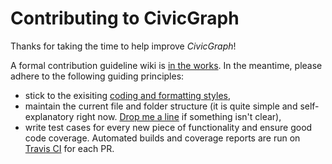 # Contributing to CivicGraph

Thanks for taking the time to help improve _CivicGraph_!

A formal contribution guideline wiki is [in the works](https://github.com/adityamukho/civicgraph/wiki/Contributing). In the meantime, please adhere to the following guiding principles:

- stick to the exisiting [coding and formatting styles](https://standardjs.com/),
- maintain the current file and folder structure (it is quite simple and self-explanatory right now. [Drop me a line](https://gitter.im/CivicGraph/community) if something isn't clear),
- write test cases for every new piece of functionality and ensure good code coverage. Automated builds and coverage reports are run on [Travis CI](https://travis-ci.org/adityamukho/civicgraph/) for each PR.

